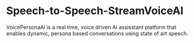 # Speech-to-Speech-StreamVoiceAI
VoicePersonaAi is a real time, voice driven Ai assisstant platform that enables dynamic, persona based conversations using state of art speech.
